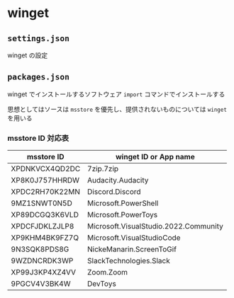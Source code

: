 # winget

## `settings.json`

winget の設定

## `packages.json`

winget でインストールするソフトウェア
`import` コマンドでインストールする

思想としてはソースは `msstore` を優先し、提供されないものについては `winget` を用いる

### msstore ID 対応表

| msstore ID | winget ID or App name |
| -- | -------- |
| XPDNKVCX4QD2DC | 7zip.7zip |
| XP8K0J757HHRDW | Audacity.Audacity |
| XPDC2RH70K22MN | Discord.Discord |
| 9MZ1SNWT0N5D | Microsoft.PowerShell |
| XP89DCGQ3K6VLD | Microsoft.PowerToys |
| XPDCFJDKLZJLP8 | Microsoft.VisualStudio.2022.Community |
| XP9KHM4BK9FZ7Q | Microsoft.VisualStudioCode |
| 9N3SQK8PDS8G |  NickeManarin.ScreenToGif |
| 9WZDNCRDK3WP | SlackTechnologies.Slack |
| XP99J3KP4XZ4VV | Zoom.Zoom |
| 9PGCV4V3BK4W | DevToys |

